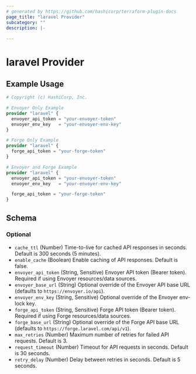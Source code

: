 ```yaml
---
# generated by https://github.com/hashicorp/terraform-plugin-docs
page_title: "laravel Provider"
subcategory: ""
description: |-
  
---
```


# laravel Provider



## Example Usage

```terraform
# Copyright (c) HashiCorp, Inc.

# Envoyer Only Example
provider "laravel" {
  envoyer_api_token = "your-envoyer-token"
  envoyer_env_key   = "your-envoyer-env-key"
}

# Forge Only Example
provider "laravel" {
  forge_api_token = "your-forge-token"
}

# Envoyer and Forge Example
provider "laravel" {
  envoyer_api_token = "your-envoyer-token"
  envoyer_env_key   = "your-envoyer-env-key"

  forge_api_token = "your-forge-token"
}
```

<!-- schema generated by tfplugindocs -->
## Schema

### Optional

- `cache_ttl` (Number) Time-to-live for cached API responses in seconds. Default is 300 seconds (5 minutes).
- `enable_cache` (Boolean) Enable caching of API responses. Default is false.
- `envoyer_api_token` (String, Sensitive) Envoyer API token (Bearer token). Required if using Envoyer resources/data sources.
- `envoyer_base_url` (String) Optional override of the Envoyer API base URL (defaults to `https://envoyer.io/api`).
- `envoyer_env_key` (String, Sensitive) Optional override of the Envoyer env-lock key.
- `forge_api_token` (String, Sensitive) Forge API token (Bearer token). Required if using Forge resources/data sources.
- `forge_base_url` (String) Optional override of the Forge API base URL (defaults to `https://forge.laravel.com/api/v1`).
- `max_retries` (Number) Maximum number of retries for failed API requests. Default is 3.
- `request_timeout` (Number) Timeout for API requests in seconds. Default is 30 seconds.
- `retry_delay` (Number) Delay between retries in seconds. Default is 5 seconds.

